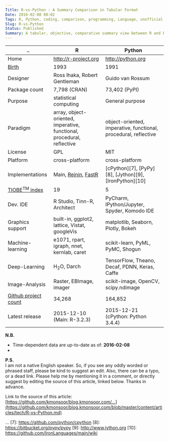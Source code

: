 ```yaml
---
Title: R-vs-Python : A Summary Comparison in Tabular Format
Date: 2016-02-08 08:02
Tags: R, Python, coding, comparison, programming, Language, unofficial, tabular, summary, paradigm, datascience, statistical-analytics, analytics
Slug: R-vs-Python
Status: Published
Summary: A tabular, objective, comparative summary view between R and Python programming languages. Facts matters.
---
```


   ..     |    R                    |    Python
----------|-------------------------|---------------------
 Home     | http://r-project.org    | http://python.org
 [Birth][0] |       1993            |     1991
 Designer |  Ross Ihaka, Robert Gentleman      | Guido van Rossum 
 Package count| 7,798 (CRAN)            | 73,402 (PyPI)
 Purpose  | statistical computing   | General purpose
 Paradigm | array, object-oriented, imperative, functional, procedural, reflective |  object-oriented, imperative, functional, procedural, reflective
 License  | GPL                     | MIT
 Platform | cross-platform          | cross-platform
 Implementations | Main, [Rejnin][2], [FastR][3]     | [cPython][7], [PyPy][8], [Jython][9], [IronPython][10]
 [TIOBE<sup>TM</sup> index][1]      | 19             | 5
 Dev. IDE | R Studio, Tinn-R, Architect   | PyCharm, IPython/Jupyter, Spyder, Komodo IDE
Graphics support  | built-in, ggplot2, lattice, Vistat, googleVis  | matplotlib, Seaborn, Plotly, Bokeh
Machine-learning  | e1071, rpart, igraph, nnet, kernlab, caret     | scikit-learn, PyML, PyMC, Shogun
Deep-Learning     | H<sub>2</sub>O, Darch                          | TensorFlow, Theano, Decaf, PDNN, Keras, Caffe
Image-Analysis    | Raster, EBImage, imager                        | scikit-image, OpenCV, scipy.ndimage      
[Github project count][0]| 34,268                                  | 164,852
Latest release    | 2015-12-10 (Main:  R-3.2.3)                    | 2015-12-21 (cPython: Python 3.4.4)



**N.B.**
 * Time-dependent data are up-to-date as of: **2016-02-08**
 * 



**P.S.**  
I am not a native English speaker. So, if you see any oddly worded or phrased staff, please be kind to suggest an edit. Also, there can be a typo, or a dead link. Please help me by mentioning it in a comment, or directly suggest by editing the source of this article, linked below. Thanks in advance.

Link to the source of this article: [https://github.com/kmonsoor/blog.kmonsoor.com/...](https://github.com/kmonsoor/blog.kmonsoor.com/blob/master/content/articles/tech/R-vs-Python.md) 





[0]: http://githut.info/
[1]: http://www.tiobe.com/index.php/content/paperinfo/tpci/index.html
[2]: https://github.com/bedatadriven/renjin
[3]: https://bitbucket.org/allr/fastr
...
[7]: https://github.com/python/cpython
[8]: https://bitbucket.org/pypy/pypy
[9]: http://www.jython.org
[10]: https://github.com/IronLanguages/main/wiki
